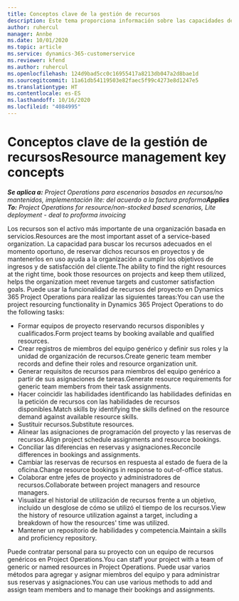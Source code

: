 ```yaml
---
title: Conceptos clave de la gestión de recursos
description: Este tema proporciona información sobre las capacidades de gestión de recursos en las operaciones de proyectos de Microsoft Dynamics.
author: ruhercul
manager: Annbe
ms.date: 10/01/2020
ms.topic: article
ms.service: dynamics-365-customerservice
ms.reviewer: kfend
ms.author: ruhercul
ms.openlocfilehash: 124d9bad5cc0c16955417a8213db047a2d8bae1d
ms.sourcegitcommit: 11a61db54119503e82faec5f99c4273e8d1247e5
ms.translationtype: HT
ms.contentlocale: es-ES
ms.lasthandoff: 10/16/2020
ms.locfileid: "4084995"
---
```

# <a name="resource-management-key-concepts"></a><span data-ttu-id="67e1b-103">Conceptos clave de la gestión de recursos</span><span class="sxs-lookup"><span data-stu-id="67e1b-103">Resource management key concepts</span></span>

<span data-ttu-id="67e1b-104">_**Se aplica a:** Project Operations para escenarios basados en recursos/no mantenidos, implementación lite: del acuerdo a la factura proforma_</span><span class="sxs-lookup"><span data-stu-id="67e1b-104">_**Applies To:** Project Operations for resource/non-stocked based scenarios, Lite deployment - deal to proforma invoicing_</span></span>

<span data-ttu-id="67e1b-105">Los recursos son el activo más importante de una organización basada en servicios.</span><span class="sxs-lookup"><span data-stu-id="67e1b-105">Resources are the most important asset of a service-based organization.</span></span> <span data-ttu-id="67e1b-106">La capacidad para buscar los recursos adecuados en el momento oportuno, de reservar dichos recursos en proyectos y de mantenerlos en uso ayuda a la organización a cumplir los objetivos de ingresos y de satisfacción del cliente.</span><span class="sxs-lookup"><span data-stu-id="67e1b-106">The ability to find the right resources at the right time, book those resources on projects and keep them utilized, helps the organization meet revenue targets and customer satisfaction goals.</span></span> <span data-ttu-id="67e1b-107">Puede usar la funcionalidad de recursos del proyecto en Dynamics 365 Project Operations para realizar las siguientes tareas:</span><span class="sxs-lookup"><span data-stu-id="67e1b-107">You can use the project resourcing functionality in Dynamics 365 Project Operations to do the following tasks:</span></span>

- <span data-ttu-id="67e1b-108">Formar equipos de proyecto reservando recursos disponibles y cualificados.</span><span class="sxs-lookup"><span data-stu-id="67e1b-108">Form project teams by booking available and qualified resources.</span></span>
- <span data-ttu-id="67e1b-109">Crear registros de miembros del equipo genérico y definir sus roles y la unidad de organización de recursos.</span><span class="sxs-lookup"><span data-stu-id="67e1b-109">Create generic team member records and define their roles and resource organization unit.</span></span>
- <span data-ttu-id="67e1b-110">Generar requisitos de recursos para miembros del equipo genérico a partir de sus asignaciones de tareas.</span><span class="sxs-lookup"><span data-stu-id="67e1b-110">Generate resource requirements for generic team members from their task assignments.</span></span>
- <span data-ttu-id="67e1b-111">Hacer coincidir las habilidades identificando las habilidades definidas en la petición de recursos con las habilidades de recursos disponibles.</span><span class="sxs-lookup"><span data-stu-id="67e1b-111">Match skills by identifying the skills defined on the resource demand against available resource skills.</span></span>
- <span data-ttu-id="67e1b-112">Sustituir recursos.</span><span class="sxs-lookup"><span data-stu-id="67e1b-112">Substitute resources.</span></span>
- <span data-ttu-id="67e1b-113">Alinear las asignaciones de programación del proyecto y las reservas de recursos.</span><span class="sxs-lookup"><span data-stu-id="67e1b-113">Align project schedule assignments and resource bookings.</span></span>
- <span data-ttu-id="67e1b-114">Conciliar las diferencias en reservas y asignaciones.</span><span class="sxs-lookup"><span data-stu-id="67e1b-114">Reconcile differences in bookings and assignments.</span></span>
- <span data-ttu-id="67e1b-115">Cambiar las reservas de recursos en respuesta al estado de fuera de la oficina.</span><span class="sxs-lookup"><span data-stu-id="67e1b-115">Change resource bookings in response to out-of-office status.</span></span>
- <span data-ttu-id="67e1b-116">Colaborar entre jefes de proyecto y administradores de recursos.</span><span class="sxs-lookup"><span data-stu-id="67e1b-116">Collaborate between project managers and resource managers.</span></span>
- <span data-ttu-id="67e1b-117">Visualizar el historial de utilización de recursos frente a un objetivo, incluido un desglose de cómo se utilizó el tiempo de los recursos.</span><span class="sxs-lookup"><span data-stu-id="67e1b-117">View the history of resource utilization against a target, including a breakdown of how the resources' time was utilized.</span></span>
- <span data-ttu-id="67e1b-118">Mantener un repositorio de habilidades y competencia.</span><span class="sxs-lookup"><span data-stu-id="67e1b-118">Maintain a skills and proficiency repository.</span></span>


<span data-ttu-id="67e1b-119">Puede contratar personal para su proyecto con un equipo de recursos genéricos en Project Operations.</span><span class="sxs-lookup"><span data-stu-id="67e1b-119">You can staff your project with a team of generic or named resources in Project Operations.</span></span> <span data-ttu-id="67e1b-120">Puede usar varios métodos para agregar y asignar miembros del equipo y para administrar sus reservas y asignaciones.</span><span class="sxs-lookup"><span data-stu-id="67e1b-120">You can use various methods to add and assign team members and to manage their bookings and assignments.</span></span> 
